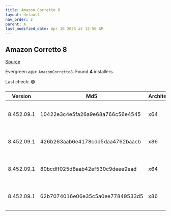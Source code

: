 ```yaml
---
title: Amazon Corretto 8
layout: default
nav_order: 2
parent: A
last_modified_date: Apr 16 2025 at 12:50 AM
---
```


## Amazon Corretto 8

[Source](https://aws.amazon.com/corretto/)

Evergreen app: `AmazonCorretto8`. Found **4** installers.

Last check: 🟢

| Version    | Md5                              | Architecture | Type | URI                                                                                                                                                                                                      |
| ---------- | -------------------------------- | ------------ | ---- | -------------------------------------------------------------------------------------------------------------------------------------------------------------------------------------------------------- |
| 8.452.09.1 | 10422e3c4e5fa26a9e68a766c56e4545 | x64          | msi  | [https://corretto.aws/downloads/resources/8.452.09.1/amazon-corretto-8.452.09.1-windows-x64-jdk.msi](https://corretto.aws/downloads/resources/8.452.09.1/amazon-corretto-8.452.09.1-windows-x64-jdk.msi) |
| 8.452.09.1 | 426b263aab6e4178cdd5daa4762baacb | x86          | msi  | [https://corretto.aws/downloads/resources/8.452.09.1/amazon-corretto-8.452.09.1-windows-x86-jdk.msi](https://corretto.aws/downloads/resources/8.452.09.1/amazon-corretto-8.452.09.1-windows-x86-jdk.msi) |
| 8.452.09.1 | 80bcdff025d8aab42ef530c9deee9ead | x64          | zip  | [https://corretto.aws/downloads/resources/8.452.09.1/amazon-corretto-8.452.09.1-windows-x64-jre.zip](https://corretto.aws/downloads/resources/8.452.09.1/amazon-corretto-8.452.09.1-windows-x64-jre.zip) |
| 8.452.09.1 | 62b7074016e06e35c5a0ee77849533d5 | x86          | zip  | [https://corretto.aws/downloads/resources/8.452.09.1/amazon-corretto-8.452.09.1-windows-x86-jre.zip](https://corretto.aws/downloads/resources/8.452.09.1/amazon-corretto-8.452.09.1-windows-x86-jre.zip) |
